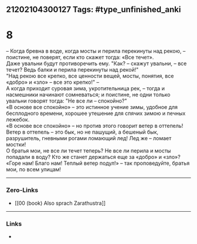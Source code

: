 21202104300127
Tags: #type_unfinished_anki
---
# 8

– Когда бревна в воде, когда мосты и перила перекинуты над рекою, – поистине, не поверят, если кто скажет тогда: «Все течет». <br>Даже увальни будут противоречить ему. "Как? – скажут увальни, – все течет? Ведь балки и перила перекинуты над рекой!" <br>"Над рекою все крепко, все ценности вещей, мосты, понятия, все «добро» и «зло» – все это крепко!" – <br>А когда приходит суровая зима, укротительница рек, – тогда и насмешники начинают сомневаться; и поистине, не одни только увальни говорят тогда: "Не все ли – спокойно?" <br>«В основе все спокойно» – это истинное учение зимы, удобное для бесплодного времени, хорошее утешение для спячих зимою и печных лежебок. <br>«В основе все спокойно» – но против этого говорит ветер в оттепель! <br>Ветер в оттепель – это бык, но не пашущий, а бешеный бык, разрушитель, гневными рогами ломающий лед! Лед же – ломает мостки! <br>О братья мои, не все ли течет теперь? Не все ли перила и мосты попадали в воду? Кто же станет держаться еще за «добро» и «зло»? <br>«Горе нам! Благо нам! Теплый ветер подул!» – так проповедуйте, братья мои, по всем улицам!

---
### Zero-Links
- [[00 (book) Also sprach Zarathustra]]
---
### Links
-